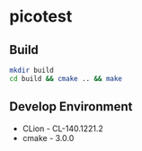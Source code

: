 # picotest

## Build

``` sh
mkdir build
cd build && cmake .. && make
```

## Develop Environment

- CLion - CL-140.1221.2
- cmake - 3.0.0
